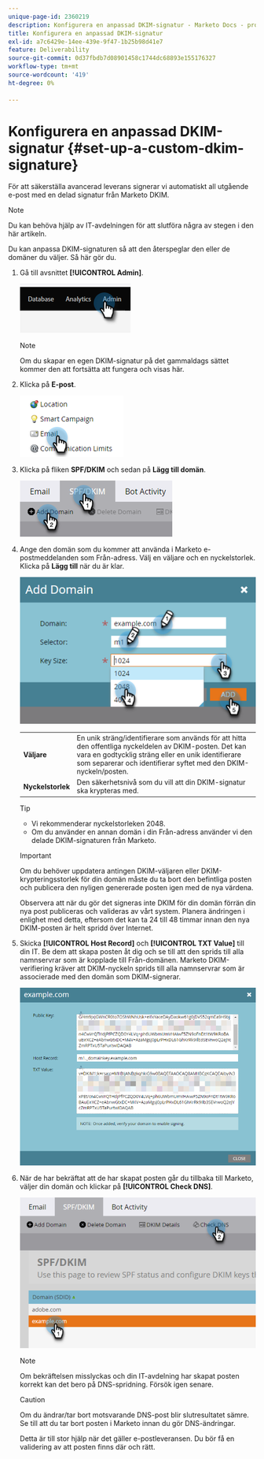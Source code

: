 ```yaml
---
unique-page-id: 2360219
description: Konfigurera en anpassad DKIM-signatur - Marketo Docs - produktdokumentation
title: Konfigurera en anpassad DKIM-signatur
exl-id: a7c6429e-14ee-439e-9f47-1b25b98d41e7
feature: Deliverability
source-git-commit: 0d37fbdb7d08901458c1744dc68893e155176327
workflow-type: tm+mt
source-wordcount: '419'
ht-degree: 0%

---
```


# Konfigurera en anpassad DKIM-signatur {#set-up-a-custom-dkim-signature}

För att säkerställa avancerad leverans signerar vi automatiskt all utgående e-post med en delad signatur från Marketo DKIM.

>[!NOTE]
>
>Du kan behöva hjälp av IT-avdelningen för att slutföra några av stegen i den här artikeln.

Du kan anpassa DKIM-signaturen så att den återspeglar den eller de domäner du väljer. Så här gör du.

1. Gå till avsnittet **[!UICONTROL Admin]**.

   ![](assets/set-up-a-custom-dkim-signature-1.png)

   >[!NOTE]
   >
   >Om du skapar en egen DKIM-signatur på det gammaldags sättet kommer den att fortsätta att fungera och visas här.

1. Klicka på **E-post**.

   ![](assets/set-up-a-custom-dkim-signature-2.png)

1. Klicka på fliken **SPF/DKIM** och sedan på **Lägg till domän**.

   ![](assets/set-up-a-custom-dkim-signature-3.png)

1. Ange den domän som du kommer att använda i Marketo e-postmeddelanden som Från-adress. Välj en väljare och en nyckelstorlek. Klicka på **Lägg till** när du är klar.

   ![](assets/set-up-a-custom-dkim-signature-4.png)

   <table> 
   <tr>
   <td width="20%"><b>Väljare</b></td>
   <td>En unik sträng/identifierare som används för att hitta den offentliga nyckeldelen av DKIM-posten. Det kan vara en godtycklig sträng eller en unik identifierare som separerar och identifierar syftet med den DKIM-nyckeln/posten.</td>
   </tr>
   <tr> 
   <td width="20%"><b>Nyckelstorlek</b></td>
   <td>Den säkerhetsnivå som du vill att din DKIM-signatur ska krypteras med.</td>
   </tr>
   </tbody>
   </table>

   <p>

   >[!TIP]
   >
   >* Vi rekommenderar nyckelstorleken 2048.
   >* Om du använder en annan domän i din Från-adress använder vi den delade DKIM-signaturen från Marketo.

   >[!IMPORTANT]
   >
   >Om du behöver uppdatera antingen DKIM-väljaren eller DKIM-krypteringsstorlek för din domän måste du ta bort den befintliga posten och publicera den nyligen genererade posten igen med de nya värdena.
   >
   >Observera att när du gör det signeras inte DKIM för din domän förrän din nya post publiceras och valideras av vårt system. Planera ändringen i enlighet med detta, eftersom det kan ta 24 till 48 timmar innan den nya DKIM-posten är helt spridd över Internet.

1. Skicka **[!UICONTROL Host Record]** och **[!UICONTROL TXT Value]** till din IT. Be dem att skapa posten åt dig och se till att den sprids till alla namnservrar som är kopplade till Från-domänen. Marketo DKIM-verifiering kräver att DKIM-nyckeln sprids till alla namnservrar som är associerade med den domän som DKIM-signerar.

   ![](assets/set-up-a-custom-dkim-signature-5.png)

1. När de har bekräftat att de har skapat posten går du tillbaka till Marketo, väljer din domän och klickar på **[!UICONTROL Check DNS]**.

   ![](assets/set-up-a-custom-dkim-signature-6.png)

   >[!NOTE]
   >
   >Om bekräftelsen misslyckas och din IT-avdelning har skapat posten korrekt kan det bero på DNS-spridning. Försök igen senare.

   >[!CAUTION]
   >
   >Om du ändrar/tar bort motsvarande DNS-post blir slutresultatet sämre. Se till att du tar bort posten i Marketo innan du gör DNS-ändringar.

   Detta är till stor hjälp när det gäller e-postleveransen. Du bör få en validering av att posten finns där och rätt.

